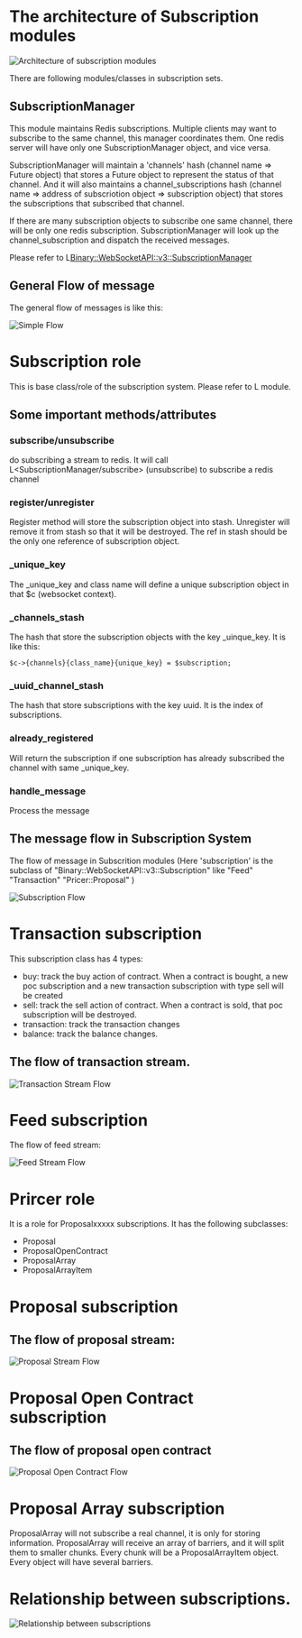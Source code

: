 # The architecture of Subscription modules

![Architecture of subscription modules](architecture.dot.png)

There are following modules/classes in subscription sets.

## SubscriptionManager

This module maintains Redis subscriptions. Multiple clients may want to subscribe to the same channel, this manager coordinates them.
One redis server will have only one SubscriptionManager object, and vice versa.

SubscriptionManager will maintain a 'channels' hash (channel name => Future object) that stores a Future object to represent the status of that channel.
And it will also maintains a channel_subscriptions hash (channel name => address of subscriotion object => subscription object) that stores the subscriptions that subscribed that channel.

If there are many subscription objects to subscribe one same channel, there will be only one redis subscription. SubscriptionManager will look up the channel_subscription and dispatch the received messages.

Please refer to L<Binary::WebSocketAPI::v3::SubscriptionManager>

## General Flow of message

The general flow of messages is like this:

![Simple Flow](simple.msc.png)

# Subscription role
This is base class/role of the subscription system. Please refer to L<Subscription> module.

## Some important methods/attributes

### subscribe/unsubscribe
do subscribing a stream to redis. It will call L<SubscriptionManager/subscribe> (unsubscribe) to subscribe a redis channel

### register/unregister
Register method will store the subscription object into stash. Unregister will remove it from stash so that it will be destroyed. The ref in stash should be the only one reference of subscription object.

### _unique_key
The _unique_key and class name will define a unique subscription object in that $c (websocket context).

### _channels_stash
The hash that store the subscription objects with the key _uinque_key. It is like this:

```
$c->{channels}{class_name}{unique_key} = $subscription;
```

### _uuid_channel_stash
The hash that store subscriptions with the key uuid. It is the index of subscriptions.

### already_registered
Will return the subscription if one subscription has already subscribed the channel with same _unique_key.

### handle_message
Process the message

## The message flow in Subscription System
The flow of message in Subscrition modules (Here 'subscription' is the subclass of "Binary::WebSocketAPI::v3::Subscription" like "Feed" "Transaction" "Pricer::Proposal" )

![Subscription Flow](subscription.msc.png)

# Transaction subscription
This subscription class has 4 types: 

- buy: track the buy action of contract. When a contract is bought, a new poc subscription and a new transaction subscription with type sell will be created
- sell: track the sell action of contract. When a contract is sold, that poc subscription will be destroyed.
- transaction: track the transaction changes
- balance: track the balance changes.

## The flow of transaction stream.

![Transaction Stream Flow](transaction.msc.png)

# Feed subscription
The flow of feed stream:

![Feed Stream Flow](feed.msc.png)

# Prircer role
It is a role for Proposalxxxxx subscriptions. It has the following subclasses:

- Proposal
- ProposalOpenContract
- ProposalArray
- ProposalArrayItem

# Proposal subscription
## The flow of proposal stream:
![Proposal Stream Flow](proposal.msc.png)

# Proposal Open Contract subscription
## The flow of proposal open contract
![Proposal Open Contract Flow](proposal_open_contract.msc.png)

# Proposal Array subscription
ProposalArray will not subscribe a real channel, it is only for storing information.
ProposalArray will receive an array of barriers, and it will split them to smaller chunks. Every chunk will 
be a ProposalArrayItem object. Every object will have several barriers.


# Relationship between subscriptions.
![Relationship between subscriptions](relation.dot.png)

